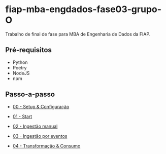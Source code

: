 # fiap-mba-engdados-fase03-grupo-O

Trabalho de final de fase para MBA de Engenharia de Dados da FIAP. 

## Pré-requisitos

- Python
- Poetry
- NodeJS
- npm

## Passo-a-passo

- [00 - Setup & Configuração](/00-instalacao/README.md)

- [01 - Start](/01-start/README.md)

- [02 - Ingestão manual](/02-ingestao-manual/README.md)

- [03 - Ingestão por eventos](/03-ingestao-eventos/README.md)

- [04 - Transformação & Consumo](/04-transformacao-consumo/README.md)